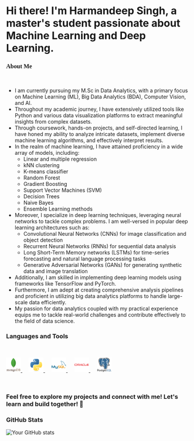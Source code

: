 
# Hi there! I'm Harmandeep Singh, a master's student passionate about Machine Learning and Deep Learning.
<h3 align="left" style="font-family: Times New Roman;">About Me</h3>
<br>
<ul>
  <li>I am currently pursuing my M.Sc in Data Analytics, with a primary focus on Machine Learning (ML), Big Data Analytics (BDA), Computer Vision, and AI.</li>
  <li>Throughout my academic journey, I have extensively utilized tools like Python and various data visualization platforms to extract meaningful insights from complex datasets.</li>
  <li>Through coursework, hands-on projects, and self-directed learning, I have honed my ability to analyze intricate datasets, implement diverse machine learning algorithms, and effectively interpret results.</li>
  <li>In the realm of machine learning, I have attained proficiency in a wide array of models, including:
    <ul>
      <li>Linear and multiple regression</li>
      <li>kNN clustering</li>
      <li>K-means classifier</li>
      <li>Random Forest</li>
      <li>Gradient Boosting</li>
      <li>Support Vector Machines (SVM)</li>
      <li>Decision Trees</li>
      <li>Naive Bayes</li>
      <li>Ensemble Learning methods</li>
    </ul>
  </li>
  <li>Moreover, I specialize in deep learning techniques, leveraging neural networks to tackle complex problems. I am well-versed in popular deep learning architectures such as:
    <ul>
      <li>Convolutional Neural Networks (CNNs) for image classification and object detection</li>
      <li>Recurrent Neural Networks (RNNs) for sequential data analysis</li>
      <li>Long Short-Term Memory networks (LSTMs) for time-series forecasting and natural language processing tasks</li>
      <li>Generative Adversarial Networks (GANs) for generating synthetic data and image translation</li>
    </ul>
  </li>
  <li>Additionally, I am skilled in implementing deep learning models using frameworks like TensorFlow and PyTorch.</li>
  <li>Furthermore, I am adept at creating comprehensive analysis pipelines and proficient in utilizing big data analytics platforms to handle large-scale data efficiently.</li>
  <li>My passion for data analytics coupled with my practical experience equips me to tackle real-world challenges and contribute effectively to the field of data science.</li>
</ul>

<h3 align="left">Languages and Tools</h3><br>
<p align="left"> 
  <a href="https://www.mongodb.com/" target="_blank" rel="noreferrer"> <img src="https://raw.githubusercontent.com/devicons/devicon/master/icons/mongodb/mongodb-original-wordmark.svg" alt="mongodb" width="40" height="40"/> </a>&emsp;
  <a href="https://www.python.org" target="_blank" rel="noreferrer"> <img src="https://raw.githubusercontent.com/devicons/devicon/master/icons/python/python-original.svg" alt="python" width="40" height="40"/> </a>&emsp;
  <a href="https://www.mysql.com/" target="_blank" rel="noreferrer"> <img src="https://raw.githubusercontent.com/devicons/devicon/master/icons/mysql/mysql-original-wordmark.svg" alt="mysql" width="40" height="40"/> </a>&emsp;
  <a href="https://www.oracle.com/" target="_blank" rel="noreferrer"> <img src="https://raw.githubusercontent.com/devicons/devicon/master/icons/oracle/oracle-original.svg" alt="oracle" width="40" height="40"/> </a>&emsp;
  <a href="https://www.postgresql.org" target="_blank" rel="noreferrer"> <img src="https://raw.githubusercontent.com/devicons/devicon/master/icons/postgresql/postgresql-original-wordmark.svg" alt="postgresql" width="40" height="40"/> </a> 
</p><br> 

 ### Feel free to explore my projects and connect with me! Let's learn and build together! 🚀

### GitHub Stats
![Your GitHub stats](https://github-readme-stats.vercel.app/api?username=yourusername&show_icons=true)


